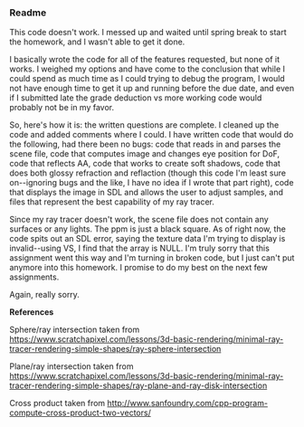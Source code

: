 ### Readme

This code doesn't work. I messed up and waited until spring break to start the homework, and I wasn't able to get it done.

I basically wrote the code for all of the features requested, but none of it works. I weighed my options and have come to the conclusion that while I could spend as much time as I could trying to debug the program, I would not have enough time to get it up and running before the due date, and even if I submitted late the grade deduction vs more working code would probably not be in my favor.

So, here's how it is: the written questions are complete. I cleaned up the code and added comments where I could. I have written code that would do the following, had there been no bugs: code that reads in and parses the scene file, code that computes image and changes eye position for DoF, code that reflects AA, code that works to create soft shadows, code that does both glossy refraction and reflaction (though this code I'm least sure on--ignoring bugs and the like, I have no idea if I wrote that part right), code that displays the image in SDL and allows the user to adjust samples, and files that represent the best capability of my ray tracer.

Since my ray tracer doesn't work, the scene file does not contain any surfaces or any lights. The ppm is just a black square. As of right now, the code spits out an SDL error, saying the texture data I'm trying to display is invalid--using VS, I find that the array is NULL. I'm truly sorry that this assignment went this way and I'm turning in broken code, but I just can't put anymore into this homework. I promise to do my best on the next few assignments.

Again, really sorry.


**References**

Sphere/ray intersection taken from https://www.scratchapixel.com/lessons/3d-basic-rendering/minimal-ray-tracer-rendering-simple-shapes/ray-sphere-intersection

Plane/ray intersection taken from
https://www.scratchapixel.com/lessons/3d-basic-rendering/minimal-ray-tracer-rendering-simple-shapes/ray-plane-and-ray-disk-intersection

Cross product taken from
http://www.sanfoundry.com/cpp-program-compute-cross-product-two-vectors/
